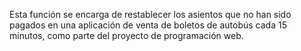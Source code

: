 Esta función se encarga de restablecer los asientos que no han sido pagados en una aplicación de venta de boletos de autobús cada 15 minutos, como parte del proyecto de programación web.
